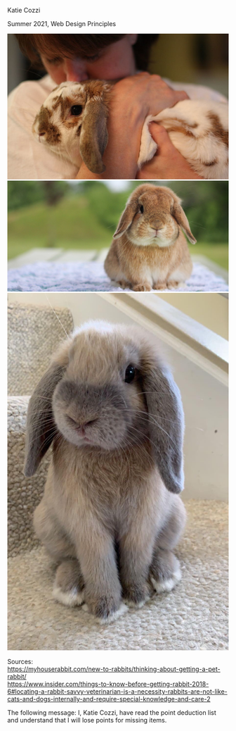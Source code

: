 Katie Cozzi <br>

Summer 2021, Web Design Principles<br>


![Kid Bunny](images/bunny2.jpeg)
![Bunny Header](images/bunnyheader.jpeg)
![Holland Lop](images/lop.jpeg)<br>

Sources:<br>
https://myhouserabbit.com/new-to-rabbits/thinking-about-getting-a-pet-rabbit/<br>
https://www.insider.com/things-to-know-before-getting-rabbit-2018-6#locating-a-rabbit-savvy-veterinarian-is-a-necessity-rabbits-are-not-like-cats-and-dogs-internally-and-require-special-knowledge-and-care-2



The following message:
I, Katie Cozzi, have read the point deduction list and understand that I will lose points for missing items.
